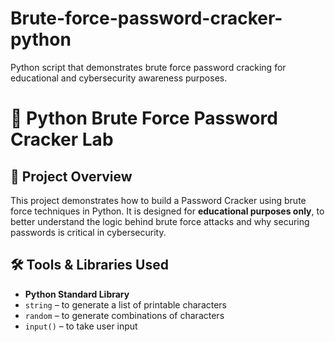 # Brute-force-password-cracker-python
Python script that demonstrates brute force password cracking for educational and cybersecurity awareness purposes.

# 🔐 Python Brute Force Password Cracker Lab

## 📌 Project Overview  
This project demonstrates how to build a Password Cracker using brute force techniques in Python. It is designed for **educational purposes only**, to better understand the logic behind brute force attacks and why securing passwords is critical in cybersecurity.

## 🛠️ Tools & Libraries Used  
- **Python Standard Library**  
- `string` – to generate a list of printable characters  
- `random` – to generate combinations of characters  
- `input()` – to take user input  
